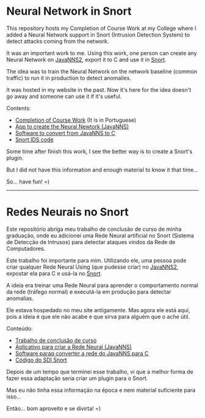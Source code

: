 # Neural Network in Snort

This repository hosts my Completion of Course Work at my College where I added a Neural Network support in Snort (Intrusion Detection System) to detect attacks coming from the network.

It was an important work to me.
Using this work, one person can create any Neural Network on [JavaNNS](http://www.ra.cs.uni-tuebingen.de/software/JavaNNS/manual/JavaNNS-manual-1.html)[2](https://github.com/mwri/javanns), export it to C and use it in [Snort](https://www.snort.org/).

The idea was to train the Neural Network on the network baseline (common traffic) to run it in production to detect anomalies.

It was hosted in my website in the past.
Now it's here for the idea doesn't go away and someone can use it if it's useful.

Contents:
* [Completion of Course Work](TCC.pdf) (It is in Portuguese)
* [App to create the Neural Newtork (JavaNNS)](JavaNNS)
* [Software to convert from JavaNNS to C](snns2c)
* [Snort IDS code](snort)

Some time after finish this work, I see the better way is to create a Snort's plugin.

But I did not have this information and enough material to know it that time...

So... have fun! =)

<hr>

# Redes Neurais no Snort 

Este repositório abriga meu trabalho de conclusão de curso de minha graduação, onde eu adicionei uma Rede Neural artificial no Snort (Sistema de Detecção de Intrusos) para detectar ataques vindos da Rede de Computadores.

Este trabalho foi importante para mim.
Utilizando ele, uma pessoa pode criar qualquer Rede Neural Using (que pudesse criar) no [JavaNNS](http://www.ra.cs.uni-tuebingen.de/software/JavaNNS/manual/JavaNNS-manual-1.html)[2](https://github.com/mwri/javanns), expostar ela para C e usá-la no [Snort](https://www.snort.org/).

A ideia era treinar uma Rede Neural para aprender o comportamento normal da rede (tráfego normal) e executá-la em produção para detectar anomalias.

Ele estava hospedado no meu site antigamente.
Mas agora ele está aqui, pois a ideia é que ele não acabe e que sirva para alguém que o ache útil.

Conteúdo:
* [Trabalho de conclusão de curso](TCC.pdf)
* [Aplicativo para criar a Rede Neural (JavaNNS)](JavaNNS)
* [Software paraq converter a rede do JavaNNS para C](snns2c)
* [Código do SDI Snort](snort)

Depois de um tempo que terminei esse trabalho, vi que a melhor forma de fazer essa adaptação seria criar um plugin para o Snort.

Mas eu não tinha essa informação na época e nem material suficiente para isso...

Então... bom aproveito e se divirta! =)

